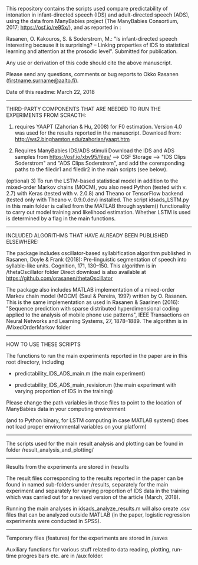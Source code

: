 This repository contains the scripts used compare predictability of intonation
in infant-directed speech (IDS) and adult-directed speech (ADS), using the
data from ManyBabies project (The ManyBabies Consortium, 2017; https://osf.io/re95x/), 
and as reported in :

   Rasanen, O. Kakouros, S. & Soderstrom, M.: 
   "Is infant-directed speech interesting because it is surprising? – 
   Linking properties of IDS to statistical learning and attention at the 
   prosodic level". Submitted for publication.

Any use or derivation of this code should cite the above manuscript. 

Please send any questions, comments or bug reports to Okko Rasanen
(firstname.surname@aalto.fi).

Date of this readme: March 22, 2018

------------------------------------------------------------------------

THIRD-PARTY COMPONENTS THAT ARE NEEDED TO RUN THE EXPERIMENTS FROM SCRACTH:

1) requires YAAPT (Zahorian & Hu, 2008) for F0 estimation. 
Version 4.0 was used for the results reported in the manuscript.
Download from: http://ws2.binghamton.edu/zahorian/yaapt.htm

2) Requires ManyBabies IDS/ADS stimuli
Download the IDS and ADS samples from https://osf.io/xbv95/files/
--> OSF Storage --> "IDS Clips Soderstrom" and "ADS Clips Soderstrom",
and add the corersponding paths to the filedir1 and filedir2 in the 
main scripts (see below). 

(optional)
3) To run the LSTM-based statistical model in addition to the mixed-order
Markov chains (MOCM), you also need Python (tested with v. 2.7) with
Keras (tested with v. 2.0.8) and Theano or TensorFlow backend (tested only 
with Theano v. 0.9.0.dev) installed. The script idsads_LSTM.py in this main 
folder is called from the MATLAB through system() functionality to carry 
out model training and likelihood estimation. 
Whether LSTM is used is determined by a flag in the main functions.

------------------------------------------------------------------------

INCLUDED ALGORITHMS THAT HAVE ALREADY BEEN PUBLISHED ELSEWHERE:

The package includes oscillator-based syllabification algorithm
published in Rasanen, Doyle & Frank (2018): Pre-linguistic
segmentation of speech into syllable-like units. Cognition, 171, 130–150. 
This algorithm is in /thetaOscillator folder
Direct download is also available at https://github.com/orasanen/thetaOscillator


The package also includes MATLAB implementation of a mixed-order 
Markov chain model (MOCM) (Saul & Pereira, 1997) written by O. Rasanen. 
This is the same implementation as used in Rasanen & Saarinen (2016):
"Sequence prediction with sparse distributed hyperdimensional coding applied 
to the analysis of mobile phone use patterns", 
IEEE Transactions on Neural Networks and Learning Systems, 27, 1878–1889.
The algorithm is in /MixedOrderMarkov folder

------------------------------------------------------------------------

HOW TO USE THESE SCRIPTS

The functions to run the main experiments reported in the paper are in this
root directory, including 

- predictability_IDS_ADS_main.m	(the main experiment)

- predictability_IDS_ADS_main_revision.m 
(the main experiment with varying proportion of IDS in the training)

Please change the path variables in those files to point to the location of
ManyBabies data in your computing environment 

(and to Python binary, for LSTM computing in case MATLAB system() does not
load proper environmental variables on your platform)

-----

The scripts used for the main result analysis and plotting can be found in folder 
/result_analysis_and_plotting/

-----

Results from the experiments are stored in /results

The result files corresponding to the results reported in the paper can be
found in named sub-folders under /results, separately for the main experiment
and separately for varying proportion of IDS data in the training which was
carried out for a revised version of the article (March, 2018).

Running the main analyses in idsads_analyze_results.m will also create
.csv files that can be analyzed outside MATLAB (in the paper, 
logistic regression experiments were conducted in SPSS).

-----

Temporary files (features) for the experiments are stored in /saves

Auxiliary functions for various stuff related to data reading, plotting,
run-time progres bars etc. are in /aux folder. 










